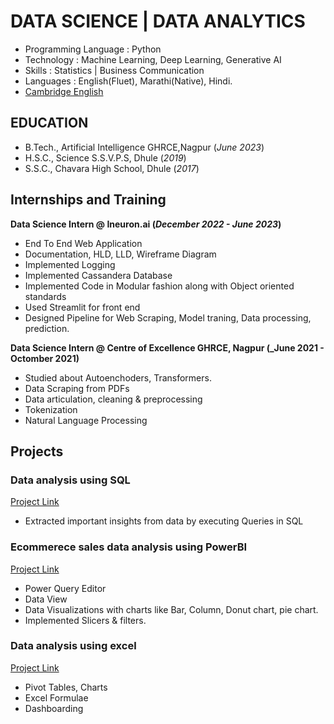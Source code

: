 # DATA SCIENCE | DATA ANALYTICS

- Programming Language : Python
- Technology : Machine Learning, Deep Learning, Generative AI
- Skills : Statistics | Business Communication
- Languages : English(Fluet), Marathi(Native), Hindi.
- [Cambridge English](https://drive.google.com/file/u/1/d/1v-4cOknu8WbvP_bSAyffiJYvxNzGivgL/view?usp=sharing)

## EDUCATION
- B.Tech., Artificial Intelligence GHRCE,Nagpur (_June 2023_)								       		
- H.S.C., Science	S.S.V.P.S, Dhule (_2019_)	 			        		
- S.S.C., Chavara High School, Dhule (_2017_)

## Internships and Training
**Data Science Intern @ Ineuron.ai (_December 2022 - June 2023_)**
- End To End Web Application
- Documentation, HLD, LLD, Wireframe Diagram
- Implemented Logging
- Implemented Cassandera Database
- Implemented Code in Modular fashion along with Object oriented standards
- Used Streamlit for front end
- Designed Pipeline for Web Scraping, Model traning, Data processing, prediction.


**Data Science Intern @ Centre of Excellence GHRCE, Nagpur (_June 2021 - Octomber 2021)**
- Studied about Autoenchoders, Transformers.
- Data Scraping from PDFs
- Data articulation, cleaning & preprocessing
- Tokenization
- Natural Language Processing

## Projects

### Data analysis using SQL
[Project Link](https://github.com/RohitChitte/Music_Store_Data_Analalysis)
- Extracted important insights from data by executing Queries in SQL

### Ecommerece sales data analysis using PowerBI
[Project Link](https://github.com/RohitChitte/Ecommerce-Sales-Data-analysis-using-Power-BI)
- Power Query Editor
- Data View
- Data Visualizations with charts like Bar, Column, Donut chart, pie chart.
- Implemented Slicers & filters.

<!--[EEG Band Discovery](/assets/img/eeg_band_discovery.jpeg) -->

### Data analysis using excel
[Project Link](https://github.com/RohitChitte/Sales-Data-analysis-using-Excel)
- Pivot Tables, Charts
- Excel Formulae
- Dashboarding

<!--[Bike Study](/assets/img/bike_study.jpeg)-->

